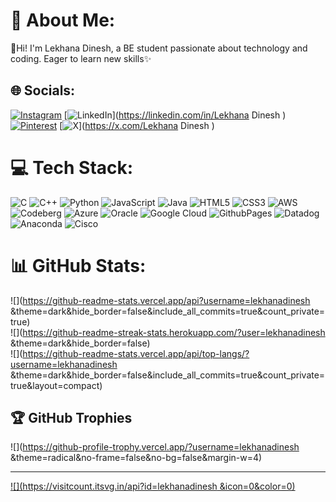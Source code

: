 
# 💫 About Me:
👋Hi! I'm Lekhana Dinesh, a BE student passionate about technology and coding. Eager to learn new skills✨


## 🌐 Socials:
[![Instagram](https://img.shields.io/badge/Instagram-%23E4405F.svg?logo=Instagram&logoColor=white)](https://instagram.com/lekhana__19) [![LinkedIn](https://img.shields.io/badge/LinkedIn-%230077B5.svg?logo=linkedin&logoColor=white)](https://linkedin.com/in/Lekhana Dinesh ) [![Pinterest](https://img.shields.io/badge/Pinterest-%23E60023.svg?logo=Pinterest&logoColor=white)](https://pinterest.com/lekhanadinesh05) [![X](https://img.shields.io/badge/X-black.svg?logo=X&logoColor=white)](https://x.com/Lekhana Dinesh ) 

# 💻 Tech Stack:
![C](https://img.shields.io/badge/c-%2300599C.svg?style=for-the-badge&logo=c&logoColor=white) ![C++](https://img.shields.io/badge/c++-%2300599C.svg?style=for-the-badge&logo=c%2B%2B&logoColor=white) ![Python](https://img.shields.io/badge/python-3670A0?style=for-the-badge&logo=python&logoColor=ffdd54) ![JavaScript](https://img.shields.io/badge/javascript-%23323330.svg?style=for-the-badge&logo=javascript&logoColor=%23F7DF1E) ![Java](https://img.shields.io/badge/java-%23ED8B00.svg?style=for-the-badge&logo=openjdk&logoColor=white) ![HTML5](https://img.shields.io/badge/html5-%23E34F26.svg?style=for-the-badge&logo=html5&logoColor=white) ![CSS3](https://img.shields.io/badge/css3-%231572B6.svg?style=for-the-badge&logo=css3&logoColor=white) ![AWS](https://img.shields.io/badge/AWS-%23FF9900.svg?style=for-the-badge&logo=amazon-aws&logoColor=white) ![Codeberg](https://img.shields.io/badge/Codeberg-2185D0?style=for-the-badge&logo=Codeberg&logoColor=white) ![Azure](https://img.shields.io/badge/azure-%230072C6.svg?style=for-the-badge&logo=microsoftazure&logoColor=white) ![Oracle](https://img.shields.io/badge/Oracle-F80000?style=for-the-badge&logo=oracle&logoColor=white) ![Google Cloud](https://img.shields.io/badge/GoogleCloud-%234285F4.svg?style=for-the-badge&logo=google-cloud&logoColor=white) ![GithubPages](https://img.shields.io/badge/github%20pages-121013?style=for-the-badge&logo=github&logoColor=white) ![Datadog](https://img.shields.io/badge/datadog-%23632CA6.svg?style=for-the-badge&logo=datadog&logoColor=white) ![Anaconda](https://img.shields.io/badge/Anaconda-%2344A833.svg?style=for-the-badge&logo=anaconda&logoColor=white) ![Cisco](https://img.shields.io/badge/cisco-%23049fd9.svg?style=for-the-badge&logo=cisco&logoColor=black)
# 📊 GitHub Stats:
![](https://github-readme-stats.vercel.app/api?username=lekhanadinesh &theme=dark&hide_border=false&include_all_commits=true&count_private=true)<br/>
![](https://github-readme-streak-stats.herokuapp.com/?user=lekhanadinesh &theme=dark&hide_border=false)<br/>
![](https://github-readme-stats.vercel.app/api/top-langs/?username=lekhanadinesh &theme=dark&hide_border=false&include_all_commits=true&count_private=true&layout=compact)

## 🏆 GitHub Trophies
![](https://github-profile-trophy.vercel.app/?username=lekhanadinesh &theme=radical&no-frame=false&no-bg=false&margin-w=4)

---
[![](https://visitcount.itsvg.in/api?id=lekhanadinesh &icon=0&color=0)](https://visitcount.itsvg.in)

<!-- Proudly created with GPRM ( https://gprm.itsvg.in ) -->
<!---
lekhanadinesh/lekhanadinesh is a ✨ special ✨ repository because its `README.md` (this file) appears on your GitHub profile.
You can click the Preview link to take a look at your changes.
--->
